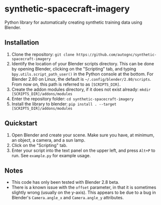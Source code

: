 # synthetic-spacecraft-imagery
Python library for automatically creating synthetic training data using Blender.

## Installation
1. Clone the repository: `git clone https://github.com/autognc/synthetic-spacecraft-imagery`
2. Identify the location of your Blender scripts directory. This can be done by opening Blender, clicking on the "Scripting" tab, and typing `bpy.utils.script_path_user()` in the Python console at the bottom. For Blender 2.80 on Linux, the default is `~/.config/blender/2.80/scripts`. From now on, this path is referred to as `[SCRIPTS_DIR]`.
3. Create the addon modules directory, if it does not exist already: `mkdir [SCRIPTS_DIR]/addons/modules`
4. Enter the repository folder: `cd synthetic-spacecraft-imagery`
5. Install the library to blender: `pip install . --target [SCRIPTS_DIR]/addons/modules`

## Quickstart
1. Open Blender and create your scene. Make sure you have, at minimum, an object, a camera, and a sun lamp.
2. Click on the "Scripting" tab.
3. Enter your script into the text panel on the upper left, and press `Alt+P` to run. See `example.py` for example usage.

## Notes
* This code has only been tested with Blender 2.8 beta.
* There is a known issue with the `offset` parameter, in that it is sometimes slightly wrong (usually on the y-axis). This appears to be due to a bug in Blender's `Camera.angle_x` and `Camera.angle_y` attributes.
